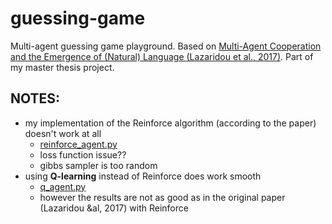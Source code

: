 # guessing-game
Multi-agent guessing game playground. Based on [Multi-Agent Cooperation and the 
Emergence of (Natural) Language (Lazaridou et al., 2017)](https://arxiv.org/abs/1612.07182). 
Part of my master thesis project.


## NOTES:

- my implementation of the Reinforce algorithm (according to the paper) doesn't work at all
  - [reinforce_agent.py](agent/reinforce_agent.py)
  - loss function issue??
  - gibbs sampler is too random
- using **Q-learning** instead of Reinforce does work smooth
  - [q_agent.py](agent/q_agent.py)
  - however the results are not as good as in the original paper (Lazaridou &al, 2017) with Reinforce
